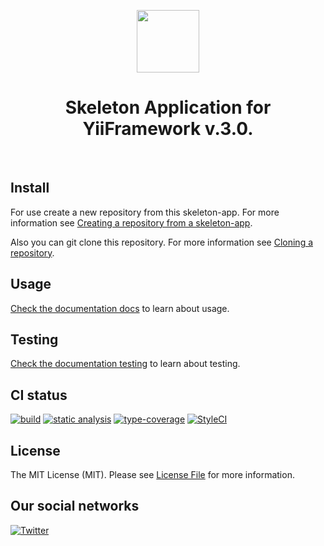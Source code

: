 <p align="center">
    <a href="https://github.com/yii-tools/skeleton-app" target="_blank">
        <img src="https://avatars.githubusercontent.com/u/121752654?s=200&v=4" height="100px">
    </a>
    <h1 align="center">Skeleton Application for YiiFramework v.3.0.</h1>
    <br>
</p>

## Install

For use create a new repository from this skeleton-app. For more information see [Creating a repository from a skeleton-app](https://docs.github.com/en/github/creating-cloning-and-archiving-repositories/creating-a-repository-from-a-skeleton-app).

Also you can git clone this repository. For more information see [Cloning a repository](https://docs.github.com/en/github/creating-cloning-and-archiving-repositories/cloning-a-repository).

## Usage

[Check the documentation docs](/docs/README.md) to learn about usage.

## Testing

[Check the documentation testing](/docs/testing.md) to learn about testing.

## CI status

[![build](https://github.com/yii-tools/skeleton-app/actions/workflows/build.yml/badge.svg)](https://github.com/yii-tools/skeleton-app/actions/workflows/build.yml)
[![static analysis](https://github.com/yii-tools/skeleton-app/actions/workflows/static.yml/badge.svg)](https://github.com/yii-tools/skeleton-app/actions/workflows/static.yml)
[![type-coverage](https://shepherd.dev/github/yii-tools/skeleton-app/coverage.svg)](https://shepherd.dev/github/yii-tools/skeleton-app)
[![StyleCI](https://github.styleci.io/repos/651620426/shield?branch=main)](https://github.styleci.io/repos/651620426?branch=main)

## License

The MIT License (MIT). Please see [License File](LICENSE.md) for more information.

## Our social networks

[![Twitter](https://img.shields.io/badge/twitter-follow-1DA1F2?logo=twitter&logoColor=1DA1F2&labelColor=555555?style=flat)](https://twitter.com/Terabytesoftw)
